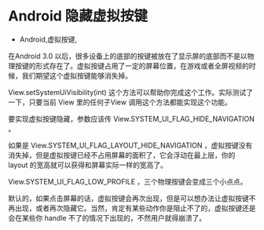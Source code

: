 # Android 隐藏虚拟按键
- Android,虚拟按键,

在Android 3.0 以后，很多设备上的底部的按键被放在了显示屏的底部而不是以物理按键的形式存在了。虚拟按键占用了一定的屏幕位置，在游戏或者全屏视频的时候，我们期望这个虚拟按键能够消失掉。


View.setSystemUiVisibility(int) 这个方法可以帮助你完成这个工作。实际测试了一下，只要当前 View 里的任何子View 调用这个方法都能实现这个功能。

要实现虚拟按键隐藏，参数应该传 View.SYSTEM_UI_FLAG_HIDE_NAVIGATION 。

如果是 View.SYSTEM_UI_FLAG_LAYOUT_HIDE_NAVIGATION ，虚拟按键没有消失掉，但是虚拟按键已经不占用屏幕的面积了，它会浮动在最上层，你的 layout 的宽高就可以获得和屏幕实际一样的宽高了。

View.SYSTEM_UI_FLAG_LOW_PROFILE ，三个物理按键会变成三个小点点。

默认的，如果点击屏幕的话，虚拟按键会再次出现，但是可以想办法让虚拟按键不再出现，或者再次隐藏它。当然，肯定有某些动作你是阻止不了的，虚拟按键还是会在某些你 handle 不了的情况下出现的，不然用户就得崩溃了。